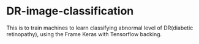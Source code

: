 # DR-image-classification
This is to train machines to learn classifying abnormal level of DR(diabetic retinopathy), using the Frame Keras with Tensorflow backing.
